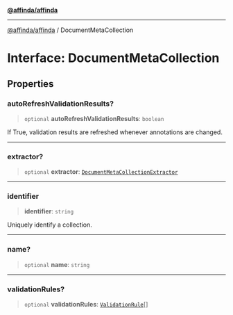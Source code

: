 [**@affinda/affinda**](../README.md)

***

[@affinda/affinda](../globals.md) / DocumentMetaCollection

# Interface: DocumentMetaCollection

## Properties

### autoRefreshValidationResults?

> `optional` **autoRefreshValidationResults**: `boolean`

If True, validation results are refreshed whenever annotations are changed.

***

### extractor?

> `optional` **extractor**: [`DocumentMetaCollectionExtractor`](DocumentMetaCollectionExtractor.md)

***

### identifier

> **identifier**: `string`

Uniquely identify a collection.

***

### name?

> `optional` **name**: `string`

***

### validationRules?

> `optional` **validationRules**: [`ValidationRule`](ValidationRule.md)[]
